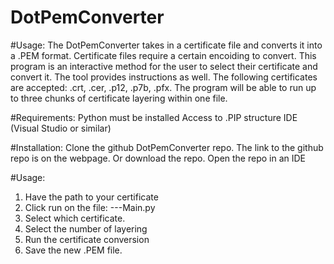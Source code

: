 # DotPemConverter

#Usage:
The DotPemConverter takes in a certificate file and converts it into a .PEM format. Certificate files require a certain encoiding to convert. This program is an interactive method for the user to select their certificate and convert it. The tool provides instructions as well. The following certificates are accepted: 
.crt, .cer, .p12, .p7b, .pfx. The program will be able to run up to three chunks of certificate layering within one file.  

#Requirements:
Python must be installed
Access to .PIP structure
IDE (Visual Studio or similar)

#Installation:
Clone the github DotPemConverter repo. The link to the github repo is on the webpage. Or download the repo. 
Open the repo in an IDE

#Usage:
1. Have the path to your certificate
2. Click run on the file: ---Main.py
3. Select which certificate.
4. Select the number of layering
5. Run the certificate conversion
6. Save the new .PEM file. 

